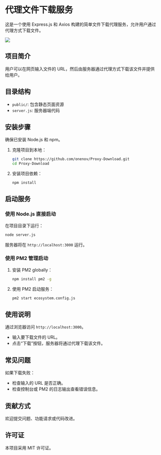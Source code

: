 # 代理文件下载服务

这是一个使用 Express.js 和 Axios 构建的简单文件下载代理服务，允许用户通过代理方式下载文件。

![](https://io.onenov.cn/file/202411232135852.png)

## 项目简介

用户可以在网页输入文件的 URL，然后由服务器通过代理方式下载该文件并提供给用户。

## 目录结构

- `public/`: 包含静态页面资源
- `server.js`: 服务器端代码

## 安装步骤

确保已安装 Node.js 和 npm。

1. 克隆项目到本地：
    ```bash
    git clone https://github.com/onenov/Proxy-Download.git
    cd Proxy-Download
    ```

2. 安装项目依赖：
    ```bash
    npm install
    ```

## 启动服务

### 使用 Node.js 直接启动

在项目目录下运行：

```bash
node server.js
```

服务器将在 `http://localhost:3000` 运行。

### 使用 PM2 管理启动

1. 安装 PM2 globally：
    ```bash
    npm install pm2 -g
    ```

2. 使用 PM2 启动服务：
    ```bash
    pm2 start ecosystem.config.js
    ```

## 使用说明

通过浏览器访问 `http://localhost:3000`。

- 输入要下载文件的 URL。
- 点击“下载”按钮，服务器将通过代理下载该文件。

## 常见问题

如果下载失败：
- 检查输入的 URL 是否正确。
- 检查控制台或 PM2 的日志输出查看错误信息。

## 贡献方式

欢迎提交问题、功能请求或代码改进。

## 许可证

本项目采用 MIT 许可证。